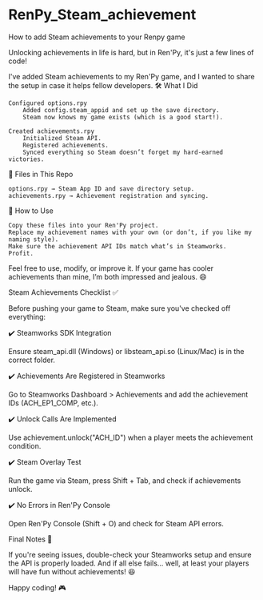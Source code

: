 # RenPy_Steam_achievement
How to add Steam achievements to your Renpy game

Unlocking achievements in life is hard, but in Ren'Py, it's just a few lines of code!

I've added Steam achievements to my Ren'Py game, and I wanted to share the setup in case it helps fellow developers.
🛠️ What I Did

    Configured options.rpy
        Added config.steam_appid and set up the save directory.
        Steam now knows my game exists (which is a good start!).

    Created achievements.rpy
        Initialized Steam API.
        Registered achievements.
        Synced everything so Steam doesn’t forget my hard-earned victories.

📂 Files in This Repo

    options.rpy → Steam App ID and save directory setup.
    achievements.rpy → Achievement registration and syncing.

🚀 How to Use

    Copy these files into your Ren'Py project.
    Replace my achievement names with your own (or don’t, if you like my naming style).
    Make sure the achievement API IDs match what’s in Steamworks.
    Profit.

Feel free to use, modify, or improve it. If your game has cooler achievements than mine, I’m both impressed and jealous. 😄


Steam Achievements Checklist ✅

Before pushing your game to Steam, make sure you've checked off everything:

✔️ Steamworks SDK Integration

Ensure steam_api.dll (Windows) or libsteam_api.so (Linux/Mac) is in the correct folder.

✔️ Achievements Are Registered in Steamworks

Go to Steamworks Dashboard > Achievements and add the achievement IDs (ACH_EP1_COMP, etc.).

✔️ Unlock Calls Are Implemented

Use achievement.unlock("ACH_ID") when a player meets the achievement condition.

✔️ Steam Overlay Test

Run the game via Steam, press Shift + Tab, and check if achievements unlock.

✔️ No Errors in Ren'Py Console

Open Ren'Py Console (Shift + O) and check for Steam API errors.


Final Notes 📝

If you're seeing issues, double-check your Steamworks setup and ensure the API is properly loaded. And if all else fails… well, at least your players will have fun without achievements! 😆

Happy coding! 🎮
